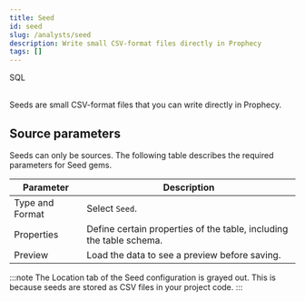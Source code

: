 ```yaml
---
title: Seed
id: seed
slug: /analysts/seed
description: Write small CSV-format files directly in Prophecy
tags: []
---
```


<span class="badge">SQL</span><br/><br/>

Seeds are small CSV-format files that you can write directly in Prophecy.

## Source parameters

Seeds can only be sources. The following table describes the required parameters for Seed gems.

| Parameter       | Description                                                         |
| --------------- | ------------------------------------------------------------------- |
| Type and Format | Select `Seed`.                                                      |
| Properties      | Define certain properties of the table, including the table schema. |
| Preview         | Load the data to see a preview before saving.                       |

:::note
The Location tab of the Seed configuration is grayed out. This is because seeds are stored as CSV files in your project code.
:::
